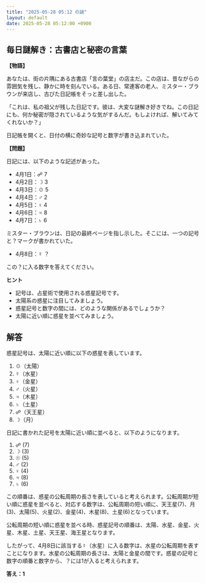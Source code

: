 ```yaml
---
title: "2025-05-28 05:12 の謎"
layout: default
date: 2025-05-28 05:12:00 +0900
---
```

## 毎日謎解き：古書店と秘密の言葉

**【物語】**

あなたは、街の片隅にある古書店「言の葉堂」の店主だ。この店は、昔ながらの雰囲気を残し、静かに時を刻んでいる。ある日、常連客の老人、ミスター・ブラウンが来店し、古びた日記帳をそっと差し出した。

「これは、私の祖父が残した日記です。彼は、大変な謎解き好きでね。この日記にも、何か秘密が隠されているような気がするんだ。もしよければ、解いてみてくれないか？」

日記帳を開くと、日付の横に奇妙な記号と数字が書き込まれていた。

**【問題】**

日記には、以下のような記述があった。

*   4月1日：☍ 7
*   4月2日：☽ 3
*   4月3日：☉ 5
*   4月4日：♂ 2
*   4月5日：♀ 4
*   4月6日：♃ 8
*   4月7日：♄ 6

ミスター・ブラウンは、日記の最終ページを指し示した。そこには、一つの記号と？マークが書かれていた。

*   4月8日：☿ ？

この？に入る数字を答えてください。

**ヒント**

*   記号は、占星術で使用される惑星記号です。
*   太陽系の惑星に注目してみましょう。
*   惑星記号と数字の間には、どのような関係があるでしょうか？
*   太陽に近い順に惑星を並べてみましょう。

## 解答

惑星記号は、太陽に近い順に以下の惑星を表しています。

1.  ☉（太陽）
2.  ☿（水星）
3.  ♀（金星）
4.  ♂（火星）
5.  ♃（木星）
6.  ♄（土星）
7.  ☍（天王星）
8.  ☽（月）

日記に書かれた記号を太陽に近い順に並べると、以下のようになります。

1.  ☍ (7)
2.  ☽ (3)
3.  ☉ (5)
4.  ♂ (2)
5.  ♀ (4)
6.  ♃ (8)
7.  ♄ (6)

この順番は、惑星の公転周期の長さを表していると考えられます。公転周期が短い順に惑星を並べると、対応する数字は、公転周期の短い順に、天王星(7)、月(3)、太陽(5)、火星(2)、金星(4)、木星(8)、土星(6)となっています。

公転周期の短い順に惑星を並べる時、惑星記号の順番は、太陽、水星、金星、火星、木星、土星、天王星、海王星となります。

したがって、4月8日に該当する☿（水星）に入る数字は、水星の公転周期を表すことになります。水星の公転周期の長さは、太陽と金星の間です。惑星の記号と数字の順番と数字から、？には1が入ると考えられます。

**答え：1**
